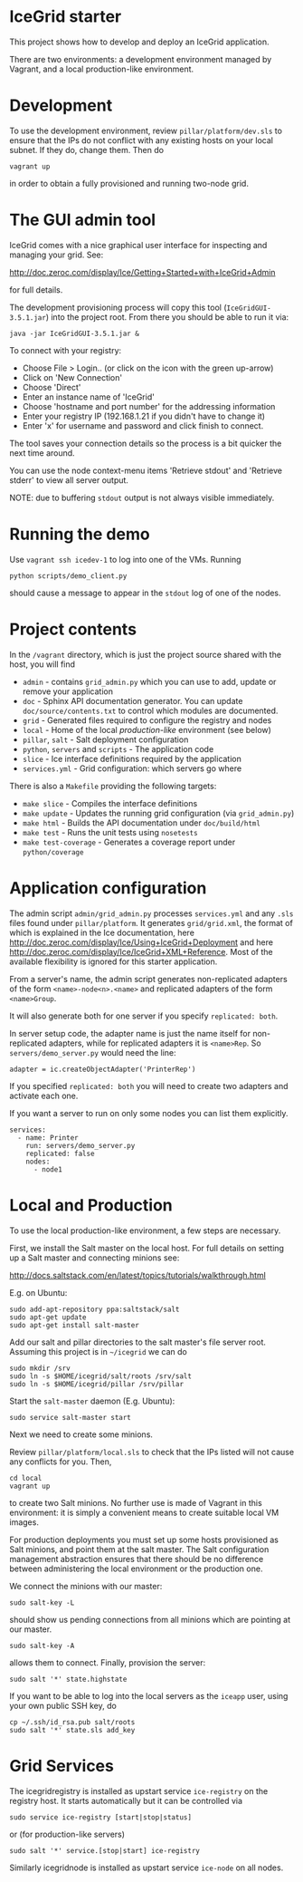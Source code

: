 IceGrid starter
===============

This project shows how to develop and deploy an IceGrid application.

There are two environments: a development environment managed by
Vagrant, and a local production-like environment.

Development
===========

To use the development environment, review `pillar/platform/dev.sls` to
ensure that the IPs do not conflict with any existing hosts on your
local subnet. If they do, change them. Then do

    vagrant up

in order to obtain a fully provisioned and running two-node grid.

The GUI admin tool
==================

IceGrid comes with a nice graphical user interface for inspecting and
managing your grid. See:

  http://doc.zeroc.com/display/Ice/Getting+Started+with+IceGrid+Admin

for full details.

The development provisioning process will copy this tool
(`IceGridGUI-3.5.1.jar`) into the project root. From there you should be able to run it via:

    java -jar IceGridGUI-3.5.1.jar &

To connect with your registry:

 * Choose File > Login.. (or click on the icon with the green up-arrow)
 * Click on 'New Connection'
 * Choose 'Direct'
 * Enter an instance name of 'IceGrid'
 * Choose 'hostname and port number' for the addressing information
 * Enter your registry IP (192.168.1.21 if you didn't have to change it)
 * Enter 'x' for username and password and click finish to connect.

The tool saves your connection details so the process is a bit quicker
the next time around.

You can use the node context-menu items 'Retrieve stdout' and
'Retrieve stderr' to view all server output.

NOTE: due to buffering `stdout` output is not always visible immediately.

Running the demo
================

Use `vagrant ssh icedev-1` to log into one of the VMs. Running

    python scripts/demo_client.py

should cause a message to appear in the `stdout` log of one of the nodes.

Project contents
================

In the `/vagrant` directory, which is just the project source shared
with the host, you will find

* `admin` - contains `grid_admin.py` which you can use to add, update
            or remove your application
* `doc` - Sphinx API documentation generator. You can update
            `doc/source/contents.txt` to control which modules are documented.
* `grid` - Generated files required to configure the registry and nodes
* `local` - Home of the local *production-like* environment (see below)
* `pillar`, `salt` - Salt deployment configuration
* `python`, `servers` and `scripts` - The application code
* `slice` - Ice interface definitions required by the application
* `services.yml` - Grid configuration: which servers go where

There is also a `Makefile` providing the following targets:

* `make slice` - Compiles the interface definitions
* `make update` - Updates the running grid configuration (via `grid_admin.py`)
* `make html` - Builds the API documentation under `doc/build/html`
* `make test` - Runs the unit tests using `nosetests`
* `make test-coverage` - Generates a coverage report under `python/coverage`

Application configuration
=========================

The admin script `admin/grid_admin.py` processes `services.yml` and
any `.sls` files found under `pillar/platform`. It generates
`grid/grid.xml`, the format of which is explained in the Ice
documentation, here
http://doc.zeroc.com/display/Ice/Using+IceGrid+Deployment and here
http://doc.zeroc.com/display/Ice/IceGrid+XML+Reference.
Most of the available flexibility is ignored for this starter application.

From a server's name, the admin script generates non-replicated adapters of the form
`<name>-node<n>.<name>` and replicated adapters of the form
`<name>Group`.

It will also generate both for one server if you specify `replicated: both`. 

In server setup code, the adapter name is just the name itself for
non-replicated adapters, while for replicated adapters it is
`<name>Rep`. So `servers/demo_server.py` would need the line:

    adapter = ic.createObjectAdapter('PrinterRep')

If you specified `replicated: both` you will need to create two
adapters and activate each one.

If you want a server to run on only some nodes you can list them
explicitly.

    services:
      - name: Printer
        run: servers/demo_server.py
        replicated: false
        nodes:
          - node1

Local and Production
====================

To use the local production-like environment, a few steps are
necessary.

First, we install the Salt master on the local host. For full details
on setting up a Salt master and connecting minions see:

  http://docs.saltstack.com/en/latest/topics/tutorials/walkthrough.html

E.g. on Ubuntu:

    sudo add-apt-repository ppa:saltstack/salt
    sudo apt-get update
    sudo apt-get install salt-master

Add our salt and pillar directories to the salt master's file
server root. Assuming this project is in `~/icegrid` we can do

    sudo mkdir /srv
    sudo ln -s $HOME/icegrid/salt/roots /srv/salt
    sudo ln -s $HOME/icegrid/pillar /srv/pillar

Start the `salt-master` daemon (E.g. Ubuntu):

    sudo service salt-master start

Next we need to create some minions.

Review `pillar/platform/local.sls` to check that the IPs listed will
not cause any conflicts for you. Then,

    cd local
    vagrant up

to create two Salt minions. No further use is made of Vagrant in this
environment: it is simply a convenient means to create suitable local
VM images.

For production deployments you must set up some hosts provisioned as
Salt minions, and point them at the salt master. The Salt
configuration management abstraction ensures that there should be no
difference between administering the local environment or the
production one.

We connect the minions with our master:

    sudo salt-key -L

should show us pending connections from all minions which are pointing
at our master.

    sudo salt-key -A

allows them to connect. Finally, provision the server:

    sudo salt '*' state.highstate

If you want to be able to log into the local servers as the `iceapp`
user, using your own public SSH key, do

    cp ~/.ssh/id_rsa.pub salt/roots
    sudo salt '*' state.sls add_key

Grid Services
=============

The icegridregistry is installed as upstart service `ice-registry` on
the registry host. It starts automatically but it can be controlled via

    sudo service ice-registry [start|stop|status]

or (for production-like servers)

    sudo salt '*' service.[stop|start] ice-registry

Similarly icegridnode is installed as upstart service `ice-node` on all
nodes.

